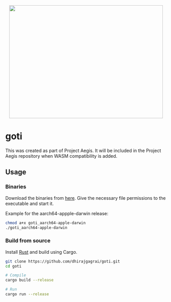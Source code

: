 <div align="center" width="100%">
  <img src="https://github.com/dhirajgagrai/goti/assets/22605432/53ab63fc-66ba-4e18-9159-f77025e360ce" width="480" height="352" />
</div>

# goti

This was created as part of Project Aegis. It will be included in the Project Aegis repository when WASM compatibility is added.

## Usage

### Binaries

Download the binaries from [here](https://github.com/dhirajgagrai/goti/releases).
Give the necessary file permissions to the executable and start it.

Example for the aarch64-appple-darwin release:
```bash
chmod a+x goti_aarch64-apple-darwin
./goti_aarch64-apple-darwin
```

### Build from source

Install [Rust](https://www.rust-lang.org/tools/install) and build using Cargo.
```bash
git clone https://github.com/dhirajgagrai/goti.git
cd goti

# Compile
cargo build --release

# Run
cargo run --release
```
